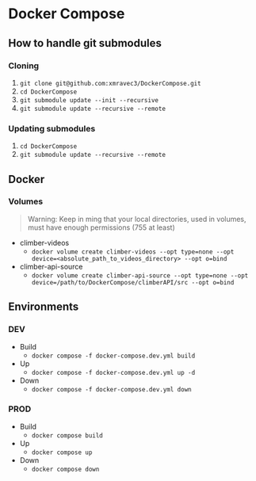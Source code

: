 # Docker Compose

## How to handle git submodules

### Cloning
1. `git clone git@github.com:xmravec3/DockerCompose.git`
2. `cd DockerCompose` 
3. `git submodule update --init --recursive`
4. `git submodule update --recursive --remote`

### Updating submodules
1. `cd DockerCompose`
2. `git submodule update --recursive --remote`

## Docker

### Volumes

> Warning: Keep in ming that your local directories, used in volumes, must have enough permissions (755 at least)

- climber-videos
  - `docker volume create climber-videos --opt type=none --opt device=<absolute_path_to_videos_directory> --opt o=bind`
- climber-api-source
  - `docker volume create climber-api-source --opt type=none --opt device=/path/to/DockerCompose/climberAPI/src --opt o=bind`

## Environments

### DEV

- Build
  - `docker compose -f docker-compose.dev.yml build`
- Up
  - `docker compose -f docker-compose.dev.yml up -d`
- Down
  - `docker compose -f docker-compose.dev.yml down`

### PROD

- Build
  - `docker compose build`
- Up
  - `docker compose up`
- Down
  - `docker compose down`